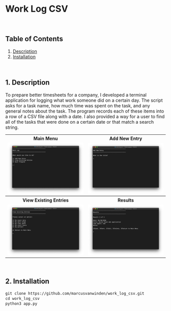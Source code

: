 <h1>Work Log CSV</h1>

<br>

<h2>Table of Contents</h2>
<ol>
  <li><a href="#description">Description</a></li>
  <li><a href="#installation">Installation</a></li>
</ol>

<br>

<h2 id="description">1. Description</h2>
<p>To prepare better timesheets for a company, I developed a terminal application for logging what work someone did on a certain day. The script asks for a task name, how much time was spent on the task, and any general notes about the task. The program records each of these items into a row of a CSV file along with a date. I also provided a way for a user to find all of the tasks that were done on a certain date or that match a search string.</p>

<table>
  <tr>
    <th>Main Menu</th>
    <th>Add New Entry</th>
  </tr>
  <tr>
    <td><img src="assets/main_menu.png" width=500></td>
    <td><img src="assets/add_entry.png" width=500></td>
  </tr>
  <tr>
    <th>View Existing Entries</th>
    <th>Results</th>
  </tr>
  <tr>
    <td><img src="assets/view_entries.png" width=500></td>
    <td><img src="assets/results.png" width=500></td>
  </tr>
</table>

<br>

<h2 id="installation">2. Installation</h2>

```
git clone https://github.com/marcusvanwinden/work_log_csv.git
cd work_log_csv
python3 app.py
```
